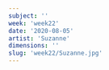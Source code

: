 ```yaml
---
subject: ''
week: 'week22'
date: '2020-08-05'
artist: 'Suzanne'
dimensions: ''
slug: 'week22/Suzanne.jpg'
---
```


